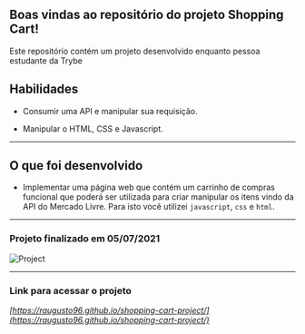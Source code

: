 ## Boas vindas ao repositório do projeto Shopping Cart!
Este repositório contém um projeto desenvolvido enquanto pessoa estudante da Trybe 

## Habilidades

- Consumir uma API e manipular sua requisição.

- Manipular o HTML, CSS e Javascript. 

---

## O que foi desenvolvido

- Implementar uma página web que contém um carrinho de compras funcional que poderá ser utilizada para criar manipular os itens vindo da API do Mercado Livre. Para isto você utilizei `javascript`, `css` e `html`.

---

### Projeto finalizado em 05/07/2021

![Project](./project.gif)

---

### Link para acessar o projeto

_[https://raugusto96.github.io/shopping-cart-project/](https://raugusto96.github.io/shopping-cart-project/)_
